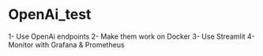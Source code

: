 # OpenAi_test

1- Use OpenAi endpoints
2- Make them work on Docker
3- Use Streamlit
4- Monitor with Grafana & Prometheus